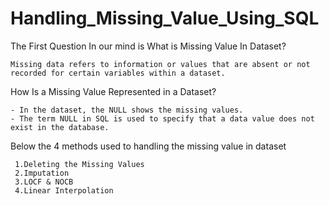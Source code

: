 # Handling_Missing_Value_Using_SQL

The First Question In our mind is What is Missing Value In Dataset?

    Missing data refers to information or values that are absent or not recorded for certain variables within a dataset.

How Is a Missing Value Represented in a Dataset?

    - In the dataset, the NULL shows the missing values. 
    - The term NULL in SQL is used to specify that a data value does not exist in the database.

Below the 4 methods used to handling the missing value in dataset

     1.Deleting the Missing Values
     2.Imputation
     3.LOCF & NOCB
     4.Linear Interpolation

     
